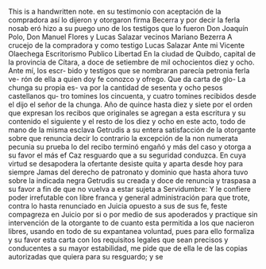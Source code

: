 This is a handwritten note.
en su testimonio con aceptación de la compradora así lo dijeron y otorgaron firma Becerra y por decir la ferla nosab eró hizo a su puego uno de los testigos que lo fueron Don Joaquín Polo, Don Manuel Flores y Lucas Salazar vecinos
Mariano Bezerra
A crucejo de la compradora y como testigo
Lucas Salazar
Ante mi Vicente Olaechega
Escritorismo Publico Libertad
En la ciudad de Quibdo, capital de la provincia de Cítara, a doce de setiembre de mil ochocientos diez y ocho. Ante mí, los escr- bido y testigos que se nombraran parecía petronia ferla ve- rón de ella a quien doy fe conozco y ofrego. Que da carta de glo-
La chunga su propia es-
va por la cantidad de sesenta y ocho pesos castellanos qu-
tro tomines los cincuenta, y cuatro tomines recibidos desde el
dijo el señor de la chunga.
Año de quince hasta diez y siete por el orden que expresan los recibos que originales se agregan a esta escritura y su contenido el siguiente y el resto de los diez y ocho en este acto, todo de mano de la misma esclava Getrudis a su entera
satisfacción de la otorgante sobre que renuncia decir lo contrario la excepción de la non numerata pecunia su prueba lo del recibo terminó engañó y más del caso y otorga a su favor el más ef
Caz resguardo que a su seguridad conduzca. En cuya virtud se desapodera la ofertante desiste quita y aparta desde hoy para siempre Jamas del derecho de patronato y dominio que hasta ahora tuvo sobre la indicada negra Getrudis su creada y doce
de renuncia y traspasa a su favor a fin de que no vuelva a estar sujeta a Servidumbre: Y le confiere poder irrefutable con libre franca y general administración para que trote, contra lo hasta renunciado en Juicia opuesto a sus de sus
fe, feste compagreza en Juicio por si o por medio de sus
apoderados y practique sin intervención de la otorgante to
de cuanto esta permitida a los que nacieron libres, usando en
todo de su expantanea voluntad, pues para ello formaliza y su
favor esta carta con los requisitos legales que sean precisos y conducentes a su mayor estabilidad, me pide que de ella le de las copias autorizadas que quiera para su resguardo; y se
